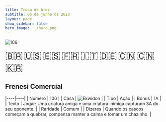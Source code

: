 ```yaml
---
title: Troca de Ares
subtitle: 05 de junho de 2023
layout: page
show_sidebar: false
hero_image: ../hero.png
---
```


![106](https://mastervault-storage-prod.s3.amazonaws.com/media/card_front/pt/600_106_9850726ab819_pt.png)

<span title="Português" style="font-size: 32px;cursor: pointer;" onclick="javascript:document.querySelector('img[alt=\'106\']').src=document.querySelector('img[alt=\'106\']').src.replace(/card_front\/[^/]+/, 'card_front/pt').replace(/_[^/.0-9]+\.png/, '_pt.png')">🇧🇷</span>
<span title="English" style="font-size: 32px;cursor: pointer;" onclick="javascript:document.querySelector('img[alt=\'106\']').src=document.querySelector('img[alt=\'106\']').src.replace(/card_front\/[^/]+/, 'card_front/en').replace(/_[^/.0-9]+\.png/, '_en.png')">🇺🇸</span>
<span title="Español" style="font-size: 32px;cursor: pointer;" onclick="javascript:document.querySelector('img[alt=\'106\']').src=document.querySelector('img[alt=\'106\']').src.replace(/card_front\/[^/]+/, 'card_front/es').replace(/_[^/.0-9]+\.png/, '_es.png')">🇪🇸</span>
<span title="Français" style="font-size: 32px;cursor: pointer;" onclick="javascript:document.querySelector('img[alt=\'106\']').src=document.querySelector('img[alt=\'106\']').src.replace(/card_front\/[^/]+/, 'card_front/fr').replace(/_[^/.0-9]+\.png/, '_fr.png')">🇫🇷</span>
<span title="Italiano" style="font-size: 32px;cursor: pointer;" onclick="javascript:document.querySelector('img[alt=\'106\']').src=document.querySelector('img[alt=\'106\']').src.replace(/card_front\/[^/]+/, 'card_front/it').replace(/_[^/.0-9]+\.png/, '_it.png')">🇮🇹</span>
<span title="Deutsche" style="font-size: 32px;cursor: pointer;" onclick="javascript:document.querySelector('img[alt=\'106\']').src=document.querySelector('img[alt=\'106\']').src.replace(/card_front\/[^/]+/, 'card_front/de').replace(/_[^/.0-9]+\.png/, '_de.png')">🇩🇪</span>
<span title="简体中文" style="font-size: 32px;cursor: pointer;" onclick="javascript:document.querySelector('img[alt=\'106\']').src=document.querySelector('img[alt=\'106\']').src.replace(/card_front\/[^/]+/, 'card_front/zh-hans').replace(/_[^/.0-9]+\.png/, '_zh-hans.png')">🇨🇳</span>
<span title="繁體中文" style="font-size: 32px;cursor: pointer;" onclick="javascript:document.querySelector('img[alt=\'106\']').src=document.querySelector('img[alt=\'106\']').src.replace(/card_front\/[^/]+/, 'card_front/zh-hant').replace(/_[^/.0-9]+\.png/, '_zh-hant.png')">🇨🇳</span>
<span title="한국어" style="font-size: 32px;cursor: pointer;" onclick="javascript:document.querySelector('img[alt=\'106\']').src=document.querySelector('img[alt=\'106\']').src.replace(/card_front\/[^/]+/, 'card_front/ko').replace(/_[^/.0-9]+\.png/, '_ko.png')">🇰🇷</span>

## Frenesi Comercial

|----|----|
| Número | 106 |
| Casa | ![Ekwidon](https://archonarcana.com/images/thumb/3/31/Ekwidon.png/25px-Ekwidon.png "Ekwidon") |
| Tipo | Ação |
| Bônus | 1A |
| Texto | Jogar: Uma criatura amiga e uma criatura inimiga capturam 3A do seu oponente. |
| Raridade | Comum |
| Dizeres | Quando os cascos começam a quebrar, compensa manter a calma e tomar um chazinho. |
